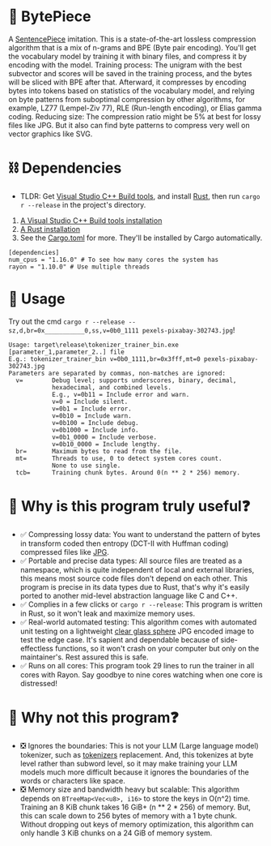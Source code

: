 # 🎉 BytePiece
A [SentencePiece](https://github.com/google/sentencepiece) imitation. This is a state-of-the-art lossless compression algorithm that is a mix of n-grams and BPE (Byte pair encoding). You'll get the vocabulary model by training it with binary files, and compress it by encoding with the model. Training process: The unigram with the best subvector and scores will be saved in the training process, and the bytes will be sliced with BPE after that. Afterward, it compresses by encoding bytes into tokens based on statistics of the vocabulary model, and relying on byte patterns from suboptimal compression by other algorithms, for example, LZ77 (Lempel-Ziv 77), RLE (Run-length encoding), or Elias gamma coding. Reducing size: The compression ratio might be 5% at best for lossy files like JPG. But it also can find byte patterns to compress very well on vector graphics like SVG.  

# ⛓️ Dependencies
- TLDR: Get [Visual Studio C++ Build tools](https://www.rust-lang.org/learn/get-started), and install [Rust](https://www.rust-lang.org/learn/get-started), then run `cargo r --release` in the project's directory.
1.	[A Visual Studio C++ Build tools installation](https://www.rust-lang.org/learn/get-started)  
2.	[A Rust installation](https://www.rust-lang.org/learn/get-started)  
3.	See the [Cargo.toml](Cargo.toml) for more. They'll be installed by Cargo automatically.  
```
[dependencies]
num_cpus = "1.16.0" # To see how many cores the system has
rayon = "1.10.0" # Use multiple threads
```

# 🔧 Usage
Try out the cmd `cargo r --release -- sz,d,br=0x___________0,ss,v=0b0_1111 pexels-pixabay-302743.jpg`!  
```
Usage: target\release\tokenizer_trainer_bin.exe [parameter_1,parameter_2..] file
E.g.: tokenizer_trainer_bin v=0b0_1111,br=0x3fff,mt=0 pexels-pixabay-302743.jpg
Parameters are separated by commas, non-matches are ignored:
  v=        Debug level; supports underscores, binary, decimal,
            hexadecimal, and combined levels.
            E.g., v=0b11 = Include error and warn.
            v=0 = Include silent.
            v=0b1 = Include error.
            v=0b10 = Include warn.
            v=0b100 = Include debug.
            v=0b1000 = Include info.
            v=0b1_0000 = Include verbose.
            v=0b10_0000 = Include lengthy.
  br=       Maximum bytes to read from the file.
  mt=       Threads to use, 0 to detect system cores count.
            None to use single.
  tcb=      Training chunk bytes. Around 0(n ** 2 * 256) memory.
```

# 🧲 Why is this program truly useful❓
- ✅ Compressing lossy data: You want to understand the pattern of bytes in transform coded then entropy (DCT-II with Huffman coding) compressed files like [JPG](https://en.wikipedia.org/wiki/JPEG#JPEG_codec_example).  
- ✅ Portable and precise data types: All source files are treated as a namespace, which is quite independent of local and external libraries, this means most source code files don't depend on each other. This program is precise in its data types due to Rust, that's why it's easily ported to another mid-level abstraction language like C and C++.  
- ✅ Complies in a few clicks or `cargo r --release`: This program is written in Rust, so it won't leak and maximize memory uses.  
- ✅ Real-world automated testing: This algorithm comes with automated unit testing on a lightweight [clear glass sphere](pexels-pixabay-302743.jpg) JPG encoded image to test the edge case. It's sapient and dependable because of side-effectless functions, so it won't crash on your computer but only on the maintainer's. Rest assured this is safe.  
- ✅ Runs on all cores: This program took 29 lines to run the trainer in all cores with Rayon. Say goodbye to nine cores watching when one core is distressed!  

# 🗿 Why not this program❓
- ❎ Ignores the boundaries: This is not your LLM (Large language model) tokenizer, such as [tokenizers](https://github.com/huggingface/tokenizers) replacement. And, this tokenizes at byte level rather than subword level, so it may make training your LLM models much more difficult because it ignores the boundaries of the words or characters like space.  
- ❎ Memory size and bandwidth heavy but scalable: This algorithm depends on `BTreeMap<Vec<u8>, i16>` to store the keys in O(n^2) time. Training an 8 KiB chunk takes 16 GiB+ (n ** 2 * 256) of memory. But, this can scale down to 256 bytes of memory with a 1 byte chunk. Without dropping out keys of memory optimization, this algorithm can only handle 3 KiB chunks on a 24 GiB of memory system.  
